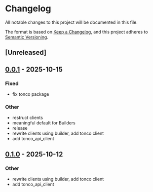 # Changelog

All notable changes to this project will be documented in this file.

The format is based on [Keep a Changelog](https://keepachangelog.com/en/1.0.0/),
and this project adheres to [Semantic Versioning](https://semver.org/spec/v2.0.0.html).

## [Unreleased]

## [0.0.1](https://github.com/Sild/api_clients_rs/releases/tag/tonco_api_client-v0.0.1) - 2025-10-15

### Fixed

- fix tonco package

### Other

- restruct clients
- meaningful default for Builders
- release
- rewrite clients using builder, add tonco client
- add tonco_api_client

## [0.1.0](https://github.com/Sild/api_clients_rs/releases/tag/tonco_api_client-v0.1.0) - 2025-10-12

### Other

- rewrite clients using builder, add tonco client
- add tonco_api_client
